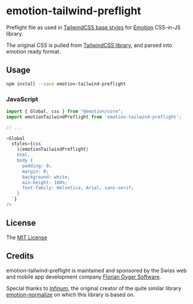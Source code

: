 # emotion-tailwind-preflight

Preflight file as used in [TailwindCSS base styles](https://tailwindcss.com/docs/adding-base-styles) for [Emotion](https://github.com/emotion-js/emotion) CSS-in-JS library.

The original CSS is pulled from [TailwindCSS library](https://tailwindcss.com/), and parsed into emotion ready format.

## Usage

```sh
npm install --save emotion-tailwind-preflight
```

### JavaScript

```js
import { Global, css } from "@emotion/core";
import emotionTailwindPreflight from 'emotion-tailwind-preflight';

// ...

<Global
  styles={css`
    ${emotionTailwindPreflight}
    html,
    body {
      padding: 0;
      margin: 0;
      background: white;
      min-height: 100%;
      font-family: Helvetica, Arial, sans-serif;
    }
  `}
/>
```

## License

The [MIT License](LICENSE)

## Credits

emotion-tailwind-preflight is maintained and sponsored by the Swiss web and mobile app development company [Florian Gyger Software](https://floriangyger.ch).

Special thanks to [Infinum](https://infinum.co), the original creator of the quite similar library [emotion-normalize](https://github.com/infinum/emotion-normalize) on which this library is based on.
